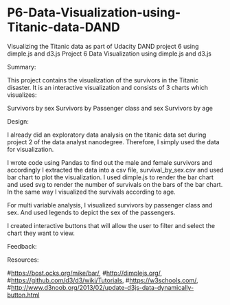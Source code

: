 # P6-Data-Visualization-using-Titanic-data-DAND
Visualizing the Titanic data as part of Udacity DAND project 6 using dimple.js and d3.js
Project 6 
Data Visualization using dimple.js and d3.js

Summary:

This project contains the visualization of the survivors in the Titanic disaster. It is an interactive visualization and consists of 3 charts which visualizes:

Survivors by sex
Survivors by Passenger class and sex
Survivors by age

Design:

I already did an exploratory data analysis on the titanic data set during project 2 of the data analyst nanodegree. Therefore, I simply used the data for visualization.

I wrote code using Pandas to find out the male and female survivors and accordingly I extracted the data into a csv file, survival_by_sex.csv and used bar chart to plot the visualization. I used dimple.js to render the bar chart and used svg to render the number of survivals on the bars of the bar chart. In the same way I visualized the survivals according to age.

For multi variable analysis, I visualized survivors by passenger class and sex. And used legends to depict the sex of the passengers.

I created interactive buttons that will allow the user to filter and select the chart they want to view.

Feedback:



Resources:

#https://bost.ocks.org/mike/bar/,
#http://dimplejs.org/,
#https://github.com/d3/d3/wiki/Tutorials,
#https://w3schools.com/,
#http://www.d3noob.org/2013/02/update-d3js-data-dynamically-button.html

